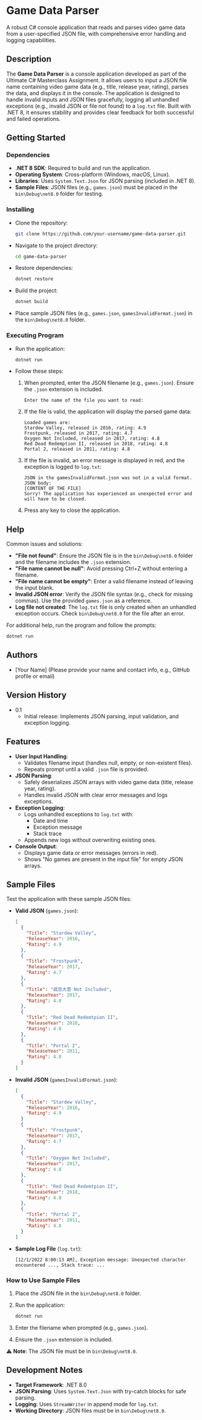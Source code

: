 # Game Data Parser

A robust C# console application that reads and parses video game data from a user-specified JSON file, with comprehensive error handling and logging capabilities.

## Description

The **Game Data Parser** is a console application developed as part of the Ultimate C# Masterclass Assignment. It allows users to input a JSON file name containing video game data (e.g., title, release year, rating), parses the data, and displays it in the console. The application is designed to handle invalid inputs and JSON files gracefully, logging all unhandled exceptions (e.g., invalid JSON or file not found) to a `log.txt` file. Built with .NET 8, it ensures stability and provides clear feedback for both successful and failed operations.

## Getting Started

### Dependencies

- **.NET 8 SDK**: Required to build and run the application.
- **Operating System**: Cross-platform (Windows, macOS, Linux).
- **Libraries**: Uses `System.Text.Json` for JSON parsing (included in .NET 8).
- **Sample Files**: JSON files (e.g., `games.json`) must be placed in the `bin\Debug\net8.0` folder for testing.

### Installing

- Clone the repository:

  ```bash
  git clone https://github.com/your-username/game-data-parser.git
  ```

- Navigate to the project directory:

  ```bash
  cd game-data-parser
  ```

- Restore dependencies:

  ```bash
  dotnet restore
  ```

- Build the project:

  ```bash
  dotnet build
  ```

- Place sample JSON files (e.g., `games.json`, `gamesInvalidFormat.json`) in the `bin\Debug\net8.0` folder.

### Executing Program

- Run the application:

  ```bash
  dotnet run
  ```

- Follow these steps:

  1. When prompted, enter the JSON filename (e.g., `games.json`). Ensure the `.json` extension is included.

     ```
     Enter the name of the file you want to read:
     ```

  2. If the file is valid, the application will display the parsed game data:

     ```
     Loaded games are:
     Stardew Valley, released in 2016, rating: 4.9
     Frostpunk, released in 2017, rating: 4.7
     Oxygen Not Included, released in 2017, rating: 4.8
     Red Dead Redemption II, released in 2018, rating: 4.8
     Portal 2, released in 2011, rating: 4.8
     ```

  3. If the file is invalid, an error message is displayed in red, and the exception is logged to `log.txt`:

     ```
     JSON in the gamesInvalidFormat.json was not in a valid format. JSON body:
     [CONTENT OF THE FILE]
     Sorry! The application has experienced an unexpected error and will have to be closed.
     ```

  4. Press any key to close the application.

## Help

Common issues and solutions:

- **"File not found"**: Ensure the JSON file is in the `bin\Debug\net8.0` folder and the filename includes the `.json` extension.
- **"File name cannot be null"**: Avoid pressing Ctrl+Z without entering a filename.
- **"File name cannot be empty"**: Enter a valid filename instead of leaving the input blank.
- **Invalid JSON error**: Verify the JSON file syntax (e.g., check for missing commas). Use the provided `games.json` as a reference.
- **Log file not created**: The `log.txt` file is only created when an unhandled exception occurs. Check `bin\Debug\net8.0` for the file after an error.

For additional help, run the program and follow the prompts:

```bash
dotnet run
```

## Authors

- [Your Name] (Please provide your name and contact info, e.g., GitHub profile or email)

## Version History

- 0.1
  - Initial release: Implements JSON parsing, input validation, and exception logging.

## Features

- **User Input Handling**:
  - Validates filename input (handles null, empty, or non-existent files).
  - Repeats prompt until a valid `.json` file is provided.
- **JSON Parsing**:
  - Safely deserializes JSON arrays with video game data (title, release year, rating).
  - Handles invalid JSON with clear error messages and logs exceptions.
- **Exception Logging**:
  - Logs unhandled exceptions to `log.txt` with:
    - Date and time
    - Exception message
    - Stack trace
  - Appends new logs without overwriting existing ones.
- **Console Output**:
  - Displays game data or error messages (errors in red).
  - Shows "No games are present in the input file" for empty JSON arrays.

## Sample Files

Test the application with these sample JSON files:

- **Valid JSON** (`games.json`):

  ```json
  [
    {
      "Title": "Stardew Valley",
      "ReleaseYear": 2016,
      "Rating": 4.9
    },
    {
      "Title": "Frostpunk",
      "ReleaseYear": 2017,
      "Rating": 4.7
    },
    {
      "Title": "疏忽大意 Not Included",
      "ReleaseYear": 2017,
      "Rating": 4.8
    },
    {
      "Title": "Red Dead Redemtpion II",
      "ReleaseYear": 2018,
      "Rating": 4.8
    },
    {
      "Title": "Portal 2",
      "ReleaseYear": 2011,
      "Rating": 4.8
    }
  ]
  ```

- **Invalid JSON** (`gamesInvalidFormat.json`):

  ```json
  [
    {
      "Title": "Stardew Valley",
      "ReleaseYear": 2016,
      "Rating": 4.9
    }
    {
      "Title": "Frostpunk",
      "ReleaseYear": 2017,
      "Rating": 4.7
    },
    {
      "Title": "Oxygen Not Included",
      "ReleaseYear": 2017,
      "Rating": 4.8
    },
    {
      "Title": "Red Dead Redemtpion II",
      "ReleaseYear": 2018,
      "Rating": 4.8
    },
    {
      "Title": "Portal 2",
      "ReleaseYear": 2011,
      "Rating": 4.8
    }
  ]
  ```

- **Sample Log File** (`log.txt`):

  ```
  [12/1/2022 8:00:13 AM], Exception message: Unexpected character encountered ..., Stack trace: ...
  ```

### How to Use Sample Files

1. Place the JSON file in the `bin\Debug\net8.0` folder.
2. Run the application:

   ```bash
   dotnet run
   ```

3. Enter the filename when prompted (e.g., `games.json`).
4. Ensure the `.json` extension is included.

⚠️ **Note**: The JSON file must be in `bin\Debug\net8.0`.

## Development Notes

- **Target Framework**: .NET 8.0
- **JSON Parsing**: Uses `System.Text.Json` with try-catch blocks for safe parsing.
- **Logging**: Uses `StreamWriter` in append mode for `log.txt`.
- **Working Directory**: JSON files must be in `bin\Debug\net8.0`.

